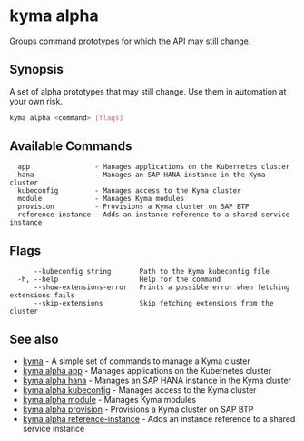 # kyma alpha

Groups command prototypes for which the API may still change.

## Synopsis

A set of alpha prototypes that may still change. Use them in automation at your own risk.

```bash
kyma alpha <command> [flags]
```

## Available Commands

```text
  app                - Manages applications on the Kubernetes cluster
  hana               - Manages an SAP HANA instance in the Kyma cluster
  kubeconfig         - Manages access to the Kyma cluster
  module             - Manages Kyma modules
  provision          - Provisions a Kyma cluster on SAP BTP
  reference-instance - Adds an instance reference to a shared service instance
```

## Flags

```text
      --kubeconfig string       Path to the Kyma kubeconfig file
  -h, --help                    Help for the command
      --show-extensions-error   Prints a possible error when fetching extensions fails
      --skip-extensions         Skip fetching extensions from the cluster
```

## See also

* [kyma](kyma.md)                                                   - A simple set of commands to manage a Kyma cluster
* [kyma alpha app](kyma_alpha_app.md)                               - Manages applications on the Kubernetes cluster
* [kyma alpha hana](kyma_alpha_hana.md)                             - Manages an SAP HANA instance in the Kyma cluster
* [kyma alpha kubeconfig](kyma_alpha_kubeconfig.md)                 - Manages access to the Kyma cluster
* [kyma alpha module](kyma_alpha_module.md)                         - Manages Kyma modules
* [kyma alpha provision](kyma_alpha_provision.md)                   - Provisions a Kyma cluster on SAP BTP
* [kyma alpha reference-instance](kyma_alpha_reference-instance.md) - Adds an instance reference to a shared service instance

